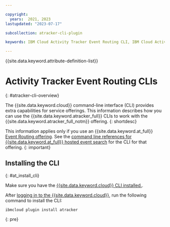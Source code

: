 ```yaml
---

copyright:
  years:  2021, 2023
lastupdated: "2023-07-17"

subcollection: atracker-cli-plugin

keywords: IBM Cloud Activity Tracker Event Routing CLI, IBM Cloud Activity Tracker Event Routing command line, IBM Cloud Activity Tracker Event Routing terminal, IBM Cloud Activity Tracker Event Routing shell

---
```


{{site.data.keyword.attribute-definition-list}}

# Activity Tracker Event Routing CLIs
{: #atracker-cli-overview}

The {{site.data.keyword.cloud}} command-line interface (CLI) provides extra capabilities for service offerings. This information describes how you can use the {{site.data.keyword.atracker_full}} CLIs to work with the {{site.data.keyword.atracker_full_notm}} offering.
{: shortdesc}

This information applies only if you use an {{site.data.keyword.at_full}} [Event Routing offering](/docs/atracker?topic=atracker-getting-started). See the [command line references for {{site.data.keyword.at_full}} hosted event search](/docs/activity-tracker-cli-plugin?topic=activity-tracker-cli-plugin-activity-tracker-cli-overview) for the CLI for that offering.
{: important}

## Installing the CLI
{: #at_install_cli}

Make sure you have the [{{site.data.keyword.cloud}} CLI installed.](/docs/cli?topic=cli-install-ibmcloud-cli).

After [logging in to the {{site.data.keyword.cloud}}](/docs/cli?topic=cli-ibmcloud_cli#ibmcloud_login), run the following command to install the CLI:

```text
ibmcloud plugin install atracker
```
{: pre}
